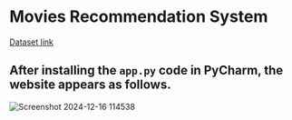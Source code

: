 # Movies Recommendation System
[Dataset link](https://www.kaggle.com/datasets/tmdb/tmdb-movie-metadata)

## After installing the `app.py` code in PyCharm, the website appears as follows.
![Screenshot 2024-12-16 114538](https://github.com/user-attachments/assets/d23edfdf-dac6-4671-80a1-6e5fefb24a48)

